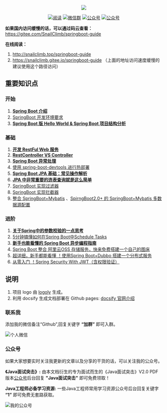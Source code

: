 <p align="center">
<a href="https://github.com/Snailclimb/springboot-guide" target="_blank">
	<img src="https://my-blog-to-use.oss-cn-beijing.aliyuncs.com/2019-7/spring-boot-guide.png" width=""/>
</a>
</p>

<p align="center">
  <a href="http://snailclimb.top/springboot-guide/#/"><img src="https://img.shields.io/badge/阅读-read-brightgreen.svg" alt="阅读"></a>
  <a href="#联系我"><img src="https://img.shields.io/badge/chat-微信群-blue.svg" alt="微信群"></a>
  <a href="#公众号"><img src="https://img.shields.io/badge/%E5%85%AC%E4%BC%97%E5%8F%B7-JavaGuide-lightgrey.svg" alt="公众号"></a>
  <a href="#公众号"><img src="https://img.shields.io/badge/PDF-Java面试突击-important.svg" alt="公众号"></a>
</p>

**如果国内访问缓慢的话，可以通过码云查看：** https://gitee.com/SnailClimb/springboot-guide

**在线阅读：**

1. http://snailclimb.top/springboot-guide
2. https://snailclimb.gitee.io/springboot-guide （上面的地址访问速度缓慢的建议使用这个路径访问）

## 重要知识点

### 开始

1. **[Spring Boot 介绍](./docs/start/springboot-introduction.md)**
2. [SpringBoot 开发环境要求](./docs/start/springboot-system-requirements.md)
3. **[Spring Boot 版 Hello World & Spring Boot 项目结构分析](./docs/start/springboot-hello-world.md)**

### 基础

1. **[开发 RestFul Web 服务](./docs/basis/sringboot-restful-web-service.md)**
2. **[RestController VS Controller](./docs/basis/RestControllerVSController.md)** 
3. **[Spring Boot 异常处理](./docs/advanced/springboot-handle-exception.md)**
4. [使用 spring-boot-devtools 进行热部署](./docs/basis/spring-boot-devtools.md)
5. **[ Spring Boot JPA 基础：常见操作解析](./docs/basis/springboot-jpa.md)**
6. **[JPA 中非常重要的连表查询就是这么简单](./docs/basis/springboot-jpa-lianbiao.md)**
7. [SpringBoot 实现过滤器](./docs/basis/springboot-filter.md)
8. [SpringBoot 实现拦截器](./docs/basis/springboot-interceptor.md)
9. [整合 SpringBoot+Mybatis](./docs/basis/springboot-mybatis.md) 、[SpirngBoot2.0+ 的 SpringBoot+Mybatis 多数据源配置](./docs/basis/springboot-mybatis-mutipledatasource.md)

### 进阶

1. **[关于Spring中的参数校验的一点思考](./docs/advanced/spring-bean-validation.md)**
2. [5分钟搞懂如何在Spring Boot中Schedule Tasks](./docs/advanced/SpringBoot-ScheduleTasks.md) 
4. **[新手也能看懂的 Spring Boot 异步编程指南](./docs/advanced/springboot-async.md)**
5. [Spring Boot 整合 阿里云OSS 存储服务，快来免费搭建一个自己的图床](./docs/advanced/springboot-oss.md)
6. [超详细，新手都能看懂 ！使用Spring Boot+Dubbo 搭建一个分布式服务](./docs/advanced/springboot-dubbo.md)
7. [从零入门 ！Spring Security With JWT（含权限验证）](https://github.com/Snailclimb/spring-security-jwt-guide)

## 说明

1. 项目 logo 由 [logoly](https://logoly.pro/#/) 生成。
2. 利用 docsify 生成文档部署在 Github pages: [docsify 官网介绍](https://docsify.js.org/#/)

### 联系我

添加我的微信备注“Github”,回复关键字 **“加群”** 即可入群。

![个人微信](https://my-blog-to-use.oss-cn-beijing.aliyuncs.com/2019-7/wechat3.jpeg)

### 公众号

如果大家想要实时关注我更新的文章以及分享的干货的话，可以关注我的公众号。

**《Java面试突击》:** 由本文档衍生的专为面试而生的《Java面试突击》V2.0 PDF 版本[公众号](#公众号)后台回复 **"Java面试突击"** 即可免费领取！

**Java工程师必备学习资源:** 一些Java工程师常用学习资源公众号后台回复关键字 **“1”** 即可免费无套路获取。 

![我的公众号](https://my-blog-to-use.oss-cn-beijing.aliyuncs.com/2019-6/167598cd2e17b8ec.png)